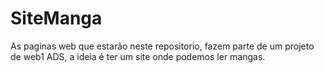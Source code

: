 # SiteManga
As paginas web que estarão neste repositorio, fazem parte de um projeto de web1 ADS, a ideia é ter um site onde podemos ler mangas.
